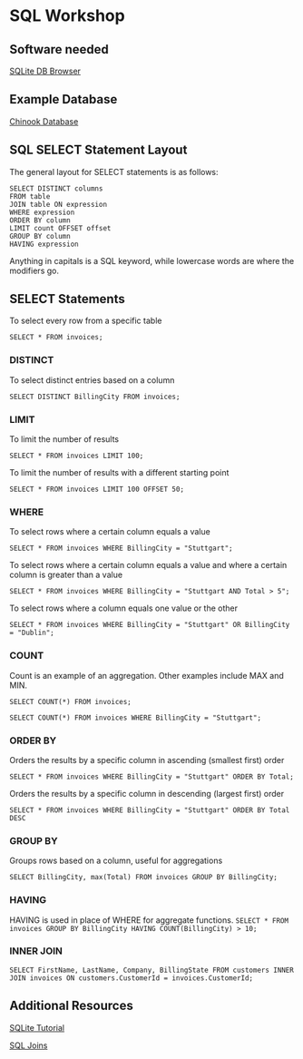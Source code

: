 # SQL Workshop
## Software needed
[SQLite DB Browser](http://sqlitebrowser.org/)

## Example Database
[Chinook Database](http://www.sqlitetutorial.net/download/sqlite-sample-database/?wpdmdl=94)

## SQL SELECT Statement Layout

The general layout for SELECT statements is as follows:
```
SELECT DISTINCT columns
FROM table
JOIN table ON expression
WHERE expression
ORDER BY column
LIMIT count OFFSET offset
GROUP BY column
HAVING expression
```
Anything in capitals is a SQL keyword, while lowercase words are where the modifiers go.

## SELECT Statements
To select every row from a specific table

`SELECT * FROM invoices;`
### DISTINCT
To select distinct entries based on a column

`SELECT DISTINCT BillingCity FROM invoices;`
### LIMIT
To limit the number of results

`SELECT * FROM invoices LIMIT 100;`

To limit the number of results with a different starting point

`SELECT * FROM invoices LIMIT 100 OFFSET 50;`
### WHERE
To select rows where a certain column equals a value

`SELECT * FROM invoices WHERE BillingCity = "Stuttgart";`

To select rows where a certain column equals a value and where a certain column is greater than a value

`SELECT * FROM invoices WHERE BillingCity = "Stuttgart AND Total > 5";`

To select rows where a column equals one value or the other

`SELECT * FROM invoices WHERE BillingCity = "Stuttgart" OR BillingCity = "Dublin";`
### COUNT
Count is an example of an aggregation. Other examples include MAX and MIN.

`SELECT COUNT(*) FROM invoices;`

`SELECT COUNT(*) FROM invoices WHERE BillingCity = "Stuttgart";`
### ORDER BY
Orders the results by a specific column in ascending (smallest first) order

`SELECT * FROM invoices WHERE BillingCity = "Stuttgart" ORDER BY Total;`

Orders the results by a specific column in descending (largest first) order

`SELECT * FROM invoices WHERE BillingCity = "Stuttgart" ORDER BY Total DESC`
### GROUP BY
Groups rows based on a column, useful for aggregations

`SELECT BillingCity, max(Total) FROM invoices GROUP BY BillingCity;`
### HAVING
HAVING is used in place of WHERE for aggregate functions.
`SELECT * FROM invoices GROUP BY BillingCity HAVING COUNT(BillingCity) > 10;`

### INNER JOIN
`SELECT FirstName, LastName, Company, BillingState FROM customers INNER JOIN invoices ON customers.CustomerId = invoices.CustomerId;`

## Additional Resources
[SQLite Tutorial](http://www.sqlitetutorial.net/)

[SQL Joins](http://www.sql-join.com/sql-join-types/)
